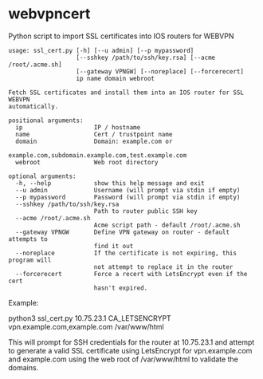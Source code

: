 # webvpncert
Python script to import SSL certificates into IOS routers for WEBVPN

```
usage: ssl_cert.py [-h] [--u admin] [--p mypassword]
                   [--sshkey /path/to/ssh/key.rsa] [--acme /root/.acme.sh]
                   [--gateway VPNGW] [--noreplace] [--forcerecert]
                   ip name domain webroot

Fetch SSL certificates and install them into an IOS router for SSL WEBVPN
automatically.

positional arguments:
  ip                    IP / hostname
  name                  Cert / trustpoint name
  domain                Domain: example.com or
                        example.com,subdomain.example.com,test.example.com
  webroot               Web root directory

optional arguments:
  -h, --help            show this help message and exit
  --u admin             Username (will prompt via stdin if empty)
  --p mypassword        Password (will prompt via stdin if empty)
  --sshkey /path/to/ssh/key.rsa
                        Path to router public SSH key
  --acme /root/.acme.sh
                        Acme script path - default /root/.acme.sh
  --gateway VPNGW       Define VPN gateway on router - default attempts to
                        find it out
  --noreplace           If the certificate is not expiring, this program will
                        not attempt to replace it in the router
  --forcerecert         Force a recert with LetsEncrypt even if the cert
                        hasn't expired.
```


Example:

python3 ssl_cert.py 10.75.23.1 CA_LETSENCRYPT vpn.example.com,example.com /var/www/html

This will prompt for SSH credentials for the router at 10.75.23.1 and attempt to generate a valid SSL certificate using LetsEncrypt for vpn.example.com and example.com using the web root of /var/www/html to validate the domains.
